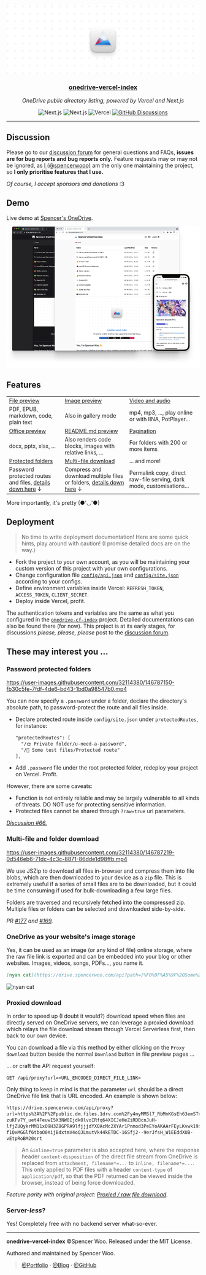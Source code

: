 <div align="center">
  <img src="./public/header.png" alt="onedrive-vercel-index" />
  <h3><a href="https://drive.spencerwoo.com">onedrive-vercel-index</a></h3>
  <p><em>OneDrive public directory listing, powered by Vercel and Next.js</em></p>
  <img src="https://img.shields.io/badge/OneDrive-2C68C3?style=flat&logo=microsoft-onedrive&logoColor=white" alt="Next.js" />
  <img src="https://img.shields.io/badge/Next.js-black?style=flat&logo=next.js&logoColor=white" alt="Next.js" />
  <img src="https://img.shields.io/badge/Vercel-black?style=flat&logo=Vercel&logoColor=white" alt="Vercel" />
  <a href="https://github.com/spencerwooo/onedrive-vercel-index/discussions"><img src="https://img.shields.io/github/discussions/spencerwooo/onedrive-vercel-index?color=CF2B5B&labelColor=black&logo=github" alt="GitHub Discussions" /></a>
</div>

---

## Discussion

Please go to our [discussion forum](https://github.com/spencerwooo/onedrive-vercel-index/discussions) for general questions and FAQs, **issues are for bug reports and bug reports only.** Feature requests may or may not be ignored, as [I (@spencerwooo)](https://spencerwoo.com) am the only one maintaining the project, so **I only prioritise features that I use.**

*Of course, I accept sponsors and donations* :3

## Demo

Live demo at [Spencer's OneDrive](https://drive.spencerwoo.com).

![demo](./public/demo.png)

## Features

<table><tbody><tr><td><a href="https://drive.spencerwoo.com/Lecture%20and%20Coursework%20CS%20(BIT)/2019%20-%20%E5%A4%A7%E4%B8%89%E4%B8%8B%20-%20%E7%BC%96%E8%AF%91%E5%8E%9F%E7%90%86%E4%B8%8E%E8%AE%BE%E8%AE%A1/n1570.pdf" target="_blank" rel="noopener noreferrer">File preview</a></td><td><a href="https://drive.spencerwoo.com/%F0%9F%8D%8A%20Weibo%20emotes/Source1/%E5%BE%AE%E5%8D%9A%E2%80%9C%E9%BB%84%E8%84%B8%E2%80%9D" target="_blank" rel="noopener noreferrer">Image preview</a></td><td><a href="https://drive.spencerwoo.com/%F0%9F%8D%A1%20Genshin%20PV/New%20version%20PV/TGA2021%E3%80%8A%E5%8E%9F%E7%A5%9E%E3%80%8B%E5%8F%82%E9%80%89%E8%A7%86%E9%A2%91.mp4" target="_blank" rel="noopener noreferrer">Video and audio</a></td></tr><tr><td>PDF, EPUB, markdown, code, plain text</td><td>Also in gallery mode</td><td>mp4, mp3, ..., play online or with IINA, PotPlayer...</td></tr><tr><td><a href="https://drive.spencerwoo.com/Lecture%20and%20Coursework%20CS%20(BIT)/2017%20-%20%E5%A4%A7%E4%BA%8C%E4%B8%8A%20-%20%E6%95%B0%E6%8D%AE%E7%BB%93%E6%9E%84/1%20%E7%BB%AA%E8%AE%BA.pptx" target="_blank" rel="noopener noreferrer">Office preview</a></td><td><a href="https://drive.spencerwoo.com/%F0%9F%A5%9F%20Some%20test%20files/Articles" target="_blank" rel="noopener noreferrer">README.md preview</a></td><td><a href="https://drive.spencerwoo.com/%F0%9F%A5%9F%20Some%20test%20files/Imagenette" target="_blank" rel="noopener noreferrer">Pagination</a></td></tr><tr><td>docx, pptx, xlsx, ...</td><td>Also renders code blocks, images with relative links, ...</td><td>For folders with 200 or more items</td></tr><tr><td><a href="https://drive.spencerwoo.com/%F0%9F%8C%9E%20Private%20folder" target="_blank" rel="noopener noreferrer">Protected folders</a></td><td><a href="https://drive.spencerwoo.com/%F0%9F%8D%8A%20Weibo%20emotes/Source2" target="_blank" rel="noopener noreferrer">Multi-file download</a></td><td>... and more!</td></tr><tr><td>Password protected routes and files, <a href="#password-protected-folders">details down here</a> ↓</td><td>Compress and download multiple files or folders, <a href="#multi-file-and-folder-download">details down here</a> ↓ </td><td>Permalink copy, direct raw-file serving, dark mode, customisations...</td></tr></tbody></table>

More importantly, it's pretty (●'◡'●)

## Deployment

> No time to write deployment documentation! Here are some quick hints, play around with caution! (I promise detailed docs are on the way.)

- Fork the project to your own account, as you will be maintaining your custom version of this project with your own configurations.
- Change configuration file [`config/api.json`](config/api.json) and [`config/site.json`](config/site.json) according to your configs.
- Define environment variables inside Vercel: `REFRESH_TOKEN`, `ACCESS_TOKEN`, `CLIENT_SECRET`.
- Deploy inside Vercel, profit.

The authentication tokens and variables are the same as what you configured in the [`onedrive-cf-index`](https://github.com/spencerwooo/onedrive-cf-index) project. Detailed documentations can also be found there (for now). This project is at its early stages, for discussions *please, please, please* post to the [discussion forum](https://github.com/spencerwooo/onedrive-vercel-index/discussions).

## These may interest you ...

### Password protected folders

https://user-images.githubusercontent.com/32114380/146787150-fb30c5fe-7fdf-4de6-bd43-1bd0a98547b0.mp4

You can now specify a `.password` under a folder, declare the directory's absolute path, to password-protect the route and all files inside.

- Declare protected route inside `config/site.json` under `protectedRoutes`, for instance:

  ```
  "protectedRoutes": [
    "/🌞 Private folder/u-need-a-password",
    "/🥟 Some test files/Protected route"
  ],
  ```

- Add `.password` file under the root protected folder, redeploy your project on Vercel. Profit.

However, there are some caveats:

- Function is not entirely reliable and may be largely vulnerable to all kinds of threats. DO NOT use for protecting sensitive information.
- Protected files cannot be shared through `?raw=true` url parameters.

[*Discussion #66.*](https://github.com/spencerwooo/onedrive-vercel-index/discussions/66)

### Multi-file and folder download

https://user-images.githubusercontent.com/32114380/146787219-0d546eb6-71dc-4c3c-8871-86dde1d98ffb.mp4

We use JSZip to download all files in-browser and compress them into file blobs, which are then downloaded to your device as a `zip` file. This is extremely useful if a series of small files are to be downloaded, but it could be time consuming if used for bulk-downloading a few large files.

Folders are traversed and recursively fetched into the compressed zip. Multiple files or folders can be selected and downloaded side-by-side.

*PR [#177](https://github.com/spencerwooo/onedrive-vercel-index/pull/177) and [#169](https://github.com/spencerwooo/onedrive-vercel-index/pull/169).*

### OneDrive as your website's image storage

Yes, it can be used as an image (or any kind of file) online storage, where the raw file link is exported and can be embedded into your blog or other websites. Images, videos, songs, PDFs..., you name it.

```markdown
[nyan cat](https://drive.spencerwoo.com/api?path=/%F0%9F%A5%9F%20Some%20test%20files/nyancat.gif&raw=true)
```

![nyan cat](https://drive.spencerwoo.com/api?path=/%F0%9F%A5%9F%20Some%20test%20files/nyancat.gif&raw=true)

### Proxied download

In order to speed up (I doubt it would?) download speed when files are directly served on OneDrive servers, we can leverage a proxied download which relays the file download stream through Vercel Serverless first, then back to our own device.

You can download a file via this method by either clicking on the `Proxy download` button beside the normal `Download` button in file preview pages ...


... or craft the API request yourself:

```http
GET /api/proxy?url=<URL_ENCODED_DIRECT_FILE_LINK>
```

Only thing to keep in mind is that the parameter `url` should be a direct OneDrive file link that is URL encoded. An example is shown below:

```
https://drive.spencerwoo.com/api/proxy?url=https%3A%2F%2Fpublic.dm.files.1drv.com%2Fy4myMMSl7_RbMnKGsEh63emSTxRqfK74Ove5_k-zuKFv7Y_uet4FeuwI5X3NW8IjdkOlvoIRfq64XICJeHeZiRDBcnJuH-lfjZUQykrMM11xO9H3Z8GPRA9lfjjjdYXQAcMc2XYAr1Pnmod3PeEYoAKAArFEyLKvwk19iypsEDhXbl6L8-f1QxMGGlf6tboO0XijBdxtmV4oQJLmutVk44kETDC-16Sfj2--9erJfsH_W1EEddXUB-vEtpRoBM20srt
```

> An `&inline=true` parameter is also accepted here, where the response header `content-disposition` of the direct file stream from OneDrive is replaced from `attachment, filename*=...` to `inline, filename*=...`. This only applied to PDF files with a header `content-type` of `application/pdf`, so that the PDF returned can be viewed inside the browser, instead of being force downloaded.

*Feature parity with original project: [Proxied / raw file download](https://github.com/spencerwooo/onedrive-cf-index#%EF%B8%8F-proxied--raw-file-download).*

### Server-*less*?

Yes! Completely free with no backend server what-so-ever.

---

**onedrive-vercel-index** ©Spencer Woo. Released under the MIT License.

Authored and maintained by Spencer Woo.

> [@Portfolio](https://spencerwoo.com/) · [@Blog](https://blog.spencerwoo.com/) · [@GitHub](https://github.com/spencerwooo)
